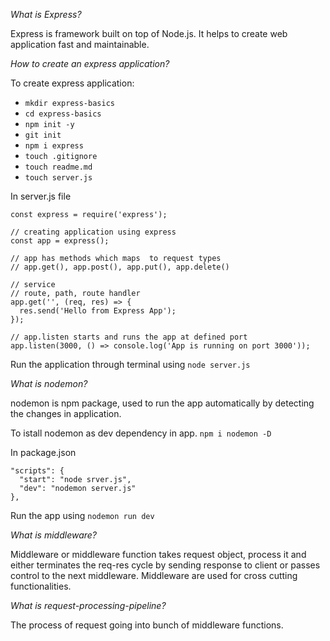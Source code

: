 _What is Express?_

Express is framework built on top of Node.js. It helps to create web application fast and maintainable.

_How to create an express application?_

To create express application:

- `mkdir express-basics`
- `cd express-basics`
- `npm init -y`
- `git init`
- `npm i express`
- `touch .gitignore`
- `touch readme.md`
- `touch server.js`

In server.js file

```
const express = require('express');

// creating application using express
const app = express();

// app has methods which maps  to request types
// app.get(), app.post(), app.put(), app.delete()

// service
// route, path, route handler
app.get('', (req, res) => {
  res.send('Hello from Express App');
});

// app.listen starts and runs the app at defined port
app.listen(3000, () => console.log('App is running on port 3000'));
```

Run the application through terminal using `node server.js`

_What is nodemon?_

nodemon is npm package, used to run the app automatically by detecting the changes in application.

To istall nodemon as dev dependency in app.
`npm i nodemon -D`

In package.json

```
"scripts": {
  "start": "node srver.js",
  "dev": "nodemon server.js"
},
```

Run the app using `nodemon run dev`

_What is middleware?_

Middleware or middleware function takes request object, process it and either terminates the req-res cycle by sending response to client or passes control to the next middleware. Middleware are used for cross cutting functionalities.

_What is request-processing-pipeline?_

The process of request going into bunch of middleware functions.
